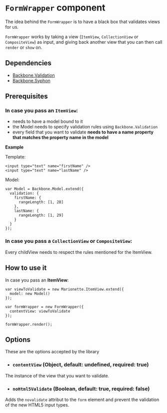 # `FormWrapper` component
The idea behind the `FormWrapper` is to have a black box that validates views for us.

`FormWrapper` works by taking a view (`ItemView`, `CollectionView` or `CompositeView`) as input, and giving back another view that you can then call `render` or `show` on.

## Dependencies

 - [Backbone.Validation](https://github.com/thedersen/backbone.validation)
 - [Backbone.Syphon](https://github.com/marionettejs/backbone.syphon)

## Prerequisites

### In case you pass an ```ItemView```:
 - needs to have a model bound to it
 - the Model needs to specify validation rules using `Backbone.Validation`
 - every field that you want to validate **needs to have a name property that matches the property name in the model**


**Example**

Template:

```
<input type="text" name="firstName" />
<input type="text" name="lastName" />
```

Model:
```
var Model = Backbone.Model.extend({
  validation: {
    firstName: {
      rangeLength: [1, 28]
    },
    lastName: {
      rangeLength: [1, 29]
    }
  }
});

```

### In case you pass a ```CollectionView``` or ```CompositeView```:

Every childView needs to respect the rules mentioned for the ItemView.

## How to use it

In case you pass an **ItemView**:

```
var viewToValidate = new Marionette.ItemView.extend({
  model: new Model()
});

var formWrapper = new FormWrapper({
  contentView: viewToValidate
});

formWrapper.render();
```

## Options
These are the options accepted by the library

- ### `contentView` (Object, default: undefined, required: true)
The instance of the view that you want to validate.

- ### `noHtml5Validate` (Boolean, default: true, required: false)
Adds the `novalidate` attribut to the `form` element and prevent the validation of the new HTML5 input types.
